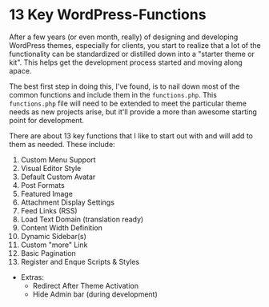 13 Key WordPress-Functions
==========================

<p>
  After a few years (or even month, really) of designing and developing WordPress themes, especially for clients, you start to realize that a lot of the functionality can be standardized or distilled down into a "starter theme or kit". 
  This helps get the development process started and moving along apace. 
</p>

<p>
  The best first step in doing this, I've found, is to nail down most of the common functions and include them in the <code>functions.php</code>. 
  This <code>functions.php</code> file will need to be extended to meet the particular theme needs as new projects arise, but it'll provide a more than awesome starting point for development.


  There are about 13 key functions that I like to start out with and will add to them as needed. These include:
</p>


<ol>
  <li>Custom Menu Support</li>
  <li>Visual Editor Style</li>
  <li>Default Custom Avatar</li>
  <li>Post Formats</li>
  <li>Featured Image</li>
  <li>Attachment Display Settings</li>
  <li>Feed Links (RSS)</li>
  <li>Load Text Domain (translation ready)</li>
  <li>Content Width Definition</li>
  <li>Dynamic Sidebar(s)</li>
  <li>Custom "more" Link</li>
  <li>Basic Pagination</li>
  <li>Register and Enque Scripts &amp; Styles</li>
</ol>
<ul>
  <li>
    Extras:
    <ul>
      <li>Redirect After Theme Activation</li>
      <li>Hide Admin bar (during development)</li>
    </ul>
  </li>
</ul>
